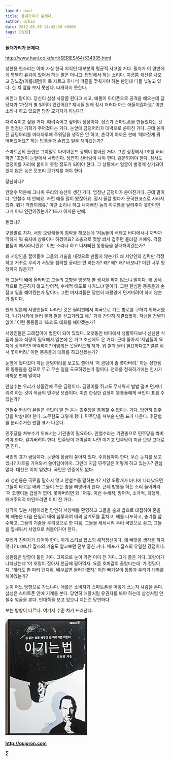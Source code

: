```yaml
---
layout: post
title: 돌대가리가 문제다.
author: drkim
date: 2012-05-30 14:42:30 +0900
tags: [컬럼]
---
```

**돌대가리가 문제다.** 

http://www.hani.co.kr/arti/SERIES/64/534935.html 

성한용 헛소리는 아마 사실 한국 지식인 대부분의 평균적 사고일 거다. 필자가 이 양반에게 특별히 유감이 있어서 하는 말은 아니고. 답답해서 하는 소리다. 지금쯤 쇄신론 나오고 권노갑(이를테면)이 목 자르고 하나씩 퍼즐을 맞춰가야 하는 판인데 다들 넋놓고 있다. 한 치 앞을 보지 못한다. 타개하지 못한다. 

예컨대 말이다. 당신이 삼성 사장쯤 된다고 치고, 애플이 아이폰으로 공격을 해오는데 담당자가 ‘까짓거 별 일이야 있겠어요? 쟤네들 원래 잠시 저러다 마는 애들이잖아요.’ 이딴 소리나 하고 있으면 당장 모가지가 아닌가? 

때려죽이고 싶을 거다. 때려죽이고 싶어야 정상이다. 잡스가 스마트폰을 만들었다는 것은 엄청난 기회가 주어졌다는 거다. 눈앞에 금덩어리가 대박으로 쏟아진 거다. 근데 쏟아진 금덩어리를 마대자루에 주워담을 생각은 안 하고, 촌각이 아까운 판에 ‘제까짓게 뭐 어쩌겠어요?’ 하는 밥통들과 손잡고 일을 해야겠는가? 

스마트폰의 출현은 그야말로 다이아몬드 광맥이 쏟아진 거다. 그런 상황에서 1초를 허비하면 1조원이 눈앞에서 사라진다. 당연히 신바람이 나야 한다. 흥분되어야 한다. 잠시도 엉덩이를 자리에 붙이지 못할 정도가 되어야 한다. 그 상황에서 얼굴이 벌겋게 상기되어 있지 않은 놈은 모조리 모가지를 쳐야 한다. 

장난하나? 

안철수 덕분에 그나마 우리의 승산이 생긴 거다. 엄청난 금덩이가 쏟아진거다. 근데 말이다. ‘안철수 쟤 안돼요. 저런 애들 많이 봤잖아요. 잠시 꼴값 떨다가 문국현코스로 사라지겠쥬. 뭐가 걱정이래유.’ 이딴 소리나 하고 나자빠진 놈의 아구통을 날려주지 못한다면 그게 어찌 인간이겠는가? 1초가 아까운 판에. 

돌았냐? 

구한말로 치자. 서양 오랑캐들이 침략을 해오는데 ‘저놈들이 배타고 바다에서나 까딱까딱하지 뭐 육지에 상륙이나 하겠어요? 조총으로 몇방 쏴서 겁주면 물러갈 거에유. 걱정 붙들어 매시라니깐유.’ 이딴 소리나 하고 나자빠진 똥통들을 상대해야겠는가? 

왜 서양인을 끌어들여 그들의 기술을 내것으로 만들지 않는가? 왜 서양인의 침략만 걱정하고 거꾸로 우리가 서양을 침략할 궁리는 안 하는가? 왜? 왜? 왜? 바보냐? 이건 너무 멍청하지 않은가? 

왜 그들의 배에 올라타고 그들의 고향을 방문해 볼 생각을 하지 않느냐 말이다. 왜 공세적으로 접근하지 않고 방어적, 수세적 태도로 나가느냐 말이다. 그런 한심한 똥통들과 손잡고 일을 해야겠는가 말이다. 그런 머저리들은 당연히 태평양에 던져버려야 하지 않는가 말이다. 

원래 일본에 서양인들이 나타난 것은 필리핀에서 미국으로 가는 항로를 구하기 위해서였다. ‘나가사키에 들러 물과 쌀을 싣고가라고 해.’ ‘거봐 간단히 해결됐잖아. 저넘들 겁낼거 없어.’ 이런 똥통들과 1초라도 대화를 해야겠는가? 

서양인들은 고래잡이에 혈안이 되어 있었다. 오랫동안 바다에서 생활하다보니 신선한 식품과 물과 식량이 필요해서 일본에 온 거고 조선에도 온 거다. 근데 쫄아서 ‘저넘들이 육지에 상륙하면 어떡하지? 어떻게든 못올라오게 해봐. 뭐 쌀과 물이 필요하다고? 얼른 줘서 쫓아버려.’ 이런 똥통들과 대화를 하고싶겠는가? 

눈앞에 왔다갔다 하는 금덩어리를 보고도 쫄아서 ‘저 금덩이 좀 쫓아버려.’ 하는 성한용류 똥통들을 참모로 두고 무슨 일을 도모하겠는가 말이다. 천하를 정복하기에는 한시가 아까운 판에 말이다. 

안철수는 우리가 창졸간에 주운 금덩이다. 금덩이를 쥐고도 무서워서 벌벌 떨며 던져버리려 하는 것이 작금의 민주당 모습이다. 이런 한심한 겁쟁이 똥통들에게 국민이 표를 주겠는가? 

안철수 현상의 본질은 국민이 말 안 듣는 민주당을 통제할 수 없다는 거다. 당연히 민주당을 박살내야 한다. 노무현도 그렇게 했다. 민주당을 쳐부순 만큼 표가 나온다. 후단협을 분리수거한 만큼 표가 나온다. 

민주당을 쳐부수기 위해서는 기관총이 필요하다. 안철수라는 기관총으로 민주당을 쏴버려야 한다. 갈겨버려야 한다. 민주당이 개박살이 나면 이기고 민주당이 지금 모양 그대로면 진다. 

국민의 표가 금덩이다. 눈앞에 황금이 쏟아져 있다. 주워담아야 한다. 무슨 눈치를 보고 있나? 자루를 가져와서 쓸어담아야지. 그런데 지금 민주당은 어떻게 하고 있는가? 관심없다. 대선은 이미 잊었다. 국민은 안중에도 없다. 

왜 성한용은 국민을 말하지 않고 안철수를 말하는가? 서양 오랑캐가 바다에 나타났으면 그들이 타고온 배와 그들이 쓰는 총을 빼앗아야 한다. 근데 밥통들 하는 소리 들어봐라. ‘저 코쟁이들 겁낼거 없어. 쫓아버리면 돼.’ 어휴. 이런 수세적, 방어적, 소극적, 퇴행적, 패배주의적 마인드라면 이미 진 거다. 

생각이 있는 사람이라면 당연히 서양배를 환영하고 그들을 술과 밥으로 대접하여 혼을 쏙 빼놓은 다음 은밀히 배에 침투하여 배의 설계도를 훔치고, 배를 나포하고, 총기를 압수하고, 그들의 기술을 우리것으로 한 다음, 그들을 세뇌시켜 우리 국민으로 삼고, 그들을 앞세워서 서양으로 쳐들어가야 한다. 

우리가 침략자가 되어야 한다. 이게 스티브 잡스의 해적정신이다. 왜 빼앗을 생각을 하지 않나? 바보냐? 잡스의 기술도 알고보면 전부 훔친 거다. 배포가 잡스의 유일한 강점이다. 

성한용은 방향이 틀린 거다. 그쪽으로 눈이 가면 이미 진 거다. 그게 쫄은 거다. 호랑이가 나타났는데 ‘야 호랑이 잡아서 천금에 팔아먹자. 요즘 호피값이 올랐다는데.’가 정답이지, ‘개라도 한 마리 던져줘. 배부르면 물러가겠지.’ 이런 빠가살이 똥통과 우리가 대화를 해야겠는가? 

눈이 어느 방향으로 가느냐다. 애플은 소비자가 스마트폰을 어떻게 쓰는지 사람을 본다. 삼성은 스마트폰 안에 기계를 본다. 당연히 애플처럼 유권자를 봐야 하는데 삼성처럼 안철수 얼굴을 본다. 반대쪽을 보고 있으니 지는건 당연하다. 

보는 방향이 다르다. 여기서 수준 차가 드러난다. 





![](/files/attach/images/199/290/248/123456.JPG)







**http://gujoron.com**  


**∑**